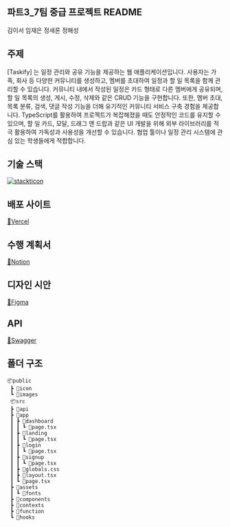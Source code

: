 ## 파트3_7팀 중급 프로젝트 README

김이서
임재은
정새론
정해성

## 주제

[Taskify] 는 일정 관리와 공유 기능을 제공하는 웹 애플리케이션입니다. 사용자는 가족, 회사 등 다양한 커뮤니티를 생성하고, 멤버를 초대하여 일정과 할 일 목록을 함께 관리할 수 있습니다. 커뮤니티 내에서 작성된 일정은 카드 형태로 다른 멤버에게 공유되며, 할 일 목록의 생성, 게시, 수정, 삭제와 같은 CRUD 기능을 구현합니다. 또한, 멤버 초대, 목록 분류, 검색, 댓글 작성 기능을 더해 유기적인 커뮤니티 서비스 구축 경험을 제공합니다. TypeScript를 활용하여 프로젝트가 복잡해졌을 때도 안정적인 코드를 유지할 수 있으며, 할 일 카드, 모달, 드래그 앤 드랍과 같은 UI 개발을 위해 외부 라이브러리를 적극 활용하여 가독성과 사용성을 개선할 수 있습니다.
협업 툴이나 일정 관리 시스템에 관심 있는 학생들에게 적합합니다.

## 기술 스택

[![stackticon](https://firebasestorage.googleapis.com/v0/b/stackticon-81399.appspot.com/o/images%2F1754136962956?alt=media&token=7ff1061e-1de1-4eea-b2d0-535a3d2279b2)](https://github.com/msdio/stackticon)
  
## 배포 사이트

[🔗Vercel](https://part3-team7-taskify.vercel.app/)

## 수행 계획서

[🔗Notion](https://www.notion.so/232f2610afd0819fb11afa1f6af7d58b)

## 디자인 시안

[🔗Figma](https://www.figma.com/design/duRdnTqTeenOrKYOX1Byk6/-BBB-Taskify?node-id=109-2344&t=Y5cFb9F8Lde5Z6u4-0)

## API

[🔗Swagger](https://sp-taskify-api.vercel.app/docs/#/)

## 폴더 구조
```
📦public
 ┣ 📂icon
 ┗ 📂images
 📦src
 ┣ 📂api
 ┣ 📂app
 ┃ ┣ 📂dashboard
 ┃ ┃ ┗ 📜page.tsx
 ┃ ┣ 📂landing
 ┃ ┃ ┗ 📜page.tsx
 ┃ ┣ 📂login
 ┃ ┃ ┗ 📜page.tsx
 ┃ ┣ 📂signup
 ┃ ┃ ┗ 📜page.tsx
 ┃ ┣ 📜globals.css
 ┃ ┣ 📜layout.tsx
 ┃ ┗ 📜page.tsx
 ┣ 📂assets
 ┃ ┗ 📂fonts
 ┣ 📂components
 ┣ 📂contexts
 ┣ 📂function
 ┗ 📂hooks
```

